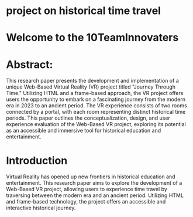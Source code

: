 
# project on historical time travel
# Welcome to the 10TeamInnovaters

# Abstract:

This research paper presents the development and implementation of a unique Web-Based Virtual Reality (VR) project titled "Journey Through Time." Utilizing HTML and a frame-based approach, the VR project offers users the opportunity to embark on a fascinating journey from the modern era in 2023 to an ancient period. The VR experience consists of two rooms connected by a portal, with each room representing distinct historical time periods. This paper outlines the conceptualization, design, and user experience evaluation of the Web-Based VR project, exploring its potential as an accessible and immersive tool for historical education and entertainment.

# Introduction

Virtual Reality has opened up new frontiers in historical education and entertainment. This research paper aims to explore the development of a Web-Based VR project, allowing users to experience time travel by traversing between the modern era and an ancient period. Utilizing HTML and frame-based technology, the project offers an accessible and interactive historical journey.

